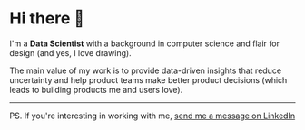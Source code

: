# Hi there 👋

I'm a **Data Scientist** with a background in computer science and flair for design (and yes, I love drawing).

The main value of my work is to provide data-driven insights that reduce uncertainty and help product teams make better product decisions (which leads to building products me and users love).

--- --- --- --- --- --- --- --- --- --- --- 

PS. If you're interesting in working with me, [send me a message on LinkedIn](https://linkedin.com/in/mohamedyosef101)
